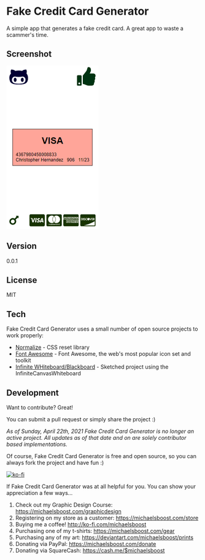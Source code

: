 Fake Credit Card Generator
===================

A simple app that generates a fake credit card. A great app to waste a scammer's time.

Screenshot
-------------

![](https://raw.githubusercontent.com/michaelsboost/Fake-Credit-Card-Generator/gh-pages/screenshot.png)

Version
-------------

0.0.1

License
-------------

MIT 

Tech
-------------

Fake Credit Card Generator uses a small number of open source projects to work properly:

* [Normalize](https://github.com/necolas/normalize.css) - CSS reset library
* [Font Awesome](https://fontawesome.com/) - Font Awesome, the web's most popular icon set and toolkit
* [Infinite WHiteboard/Blackboard](https://michaelsboost.com/InfiniteCanvasWhiteboard/) - Sketched project using the InfiniteCanvasWhiteboard

Development
-------------

Want to contribute? Great!  

You can submit a pull request or simply share the project :)

*As of Sunday, April 22th, 2021 Fake Credit Card Generator is no longer an active project.
All updates as of that date and on are solely contributor based implementations.*

Of course, Fake Credit Card Generator is free and open source, so you can always fork the project and have fun :)

[![ko-fi](https://az743702.vo.msecnd.net/cdn/kofi2.png?v=0)](https://ko-fi.com/michaelsboost)

If Fake Credit Card Generator was at all helpful for you. You can show your appreciation a few ways...

1) Check out my Graphic Design Course: https://michaelsboost.com/graphicdesign
2) Registering on my store as a customer: https://michaelsboost.com/store
3) Buying me a coffee! http://ko-fi.com/michaelsboost
4) Purchasing one of my t-shirts: https://michaelsboost.com/gear
5) Purchasing any of my art: https://deviantart.com/michaelsboost/prints
6) Donating via PayPal: https://michaelsboost.com/donate
7) Donating via SquareCash: https://cash.me/$michaelsboost